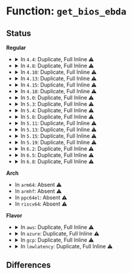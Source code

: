 # Function: <code>get_bios_ebda</code>

## Status
<b>Regular</b>
<ul>
<li>
<details>
<summary>In <code>4.4</code>: Duplicate, Full Inline ⚠️</summary>

**Collision:** Static Duplication

**Inline:** Full

**Transformation:** False

**Instances:**

```
In arch/x86/kernel/head.c (ffffffff81f59667)
Location: arch/x86/include/asm/bios_ebda.h:9
Inline: True
Inline callers:
  - arch/x86/kernel/head.c:reserve_ebda_region
```
```
In arch/x86/kernel/mpparse.c (ffffffff81f70f3a)
Location: arch/x86/include/asm/bios_ebda.h:9
Inline: True
Inline callers:
  - arch/x86/kernel/mpparse.c:default_find_smp_config
```
```
In arch/x86/kernel/pci-calgary_64.c (ffffffff81f76424)
Location: arch/x86/include/asm/bios_ebda.h:9
Inline: True
```
</details>
</li>
<li>
<details>
<summary>In <code>4.8</code>: Duplicate, Full Inline ⚠️</summary>

**Collision:** Static Duplication

**Inline:** Full

**Transformation:** False

**Instances:**

```
In arch/x86/kernel/ebda.c (ffffffff81f815f3)
Location: arch/x86/include/asm/bios_ebda.h:9
Inline: True
Inline callers:
  - arch/x86/kernel/ebda.c:reserve_bios_regions
```
```
In arch/x86/kernel/mpparse.c (ffffffff81f9966c)
Location: arch/x86/include/asm/bios_ebda.h:9
Inline: True
Inline callers:
  - arch/x86/kernel/mpparse.c:default_find_smp_config
```
```
In arch/x86/kernel/pci-calgary_64.c (ffffffff81f9eb7b)
Location: arch/x86/include/asm/bios_ebda.h:9
Inline: True
```
</details>
</li>
<li>
<details>
<summary>In <code>4.10</code>: Duplicate, Full Inline ⚠️</summary>

**Collision:** Static Duplication

**Inline:** Full

**Transformation:** False

**Instances:**

```
In arch/x86/kernel/ebda.c (ffffffff81fbd5f3)
Location: arch/x86/include/asm/bios_ebda.h:9
Inline: True
Inline callers:
  - arch/x86/kernel/ebda.c:reserve_bios_regions
```
```
In arch/x86/kernel/mpparse.c (ffffffff81fd4b42)
Location: arch/x86/include/asm/bios_ebda.h:9
Inline: True
Inline callers:
  - arch/x86/kernel/mpparse.c:default_find_smp_config
```
```
In arch/x86/kernel/pci-calgary_64.c (ffffffff81fda0fe)
Location: arch/x86/include/asm/bios_ebda.h:9
Inline: True
```
</details>
</li>
<li>
<details>
<summary>In <code>4.13</code>: Duplicate, Full Inline ⚠️</summary>

**Collision:** Static Duplication

**Inline:** Full

**Transformation:** False

**Instances:**

```
In arch/x86/kernel/ebda.c (ffffffff8209d5f1)
Location: arch/x86/include/asm/bios_ebda.h:9
Inline: True
Inline callers:
  - arch/x86/kernel/ebda.c:reserve_bios_regions
```
```
In arch/x86/kernel/mpparse.c (ffffffff820b5803)
Location: arch/x86/include/asm/bios_ebda.h:9
Inline: True
Inline callers:
  - arch/x86/kernel/mpparse.c:default_find_smp_config
```
```
In arch/x86/kernel/pci-calgary_64.c (ffffffff820bb07c)
Location: arch/x86/include/asm/bios_ebda.h:9
Inline: True
```
</details>
</li>
<li>
<details>
<summary>In <code>4.15</code>: Duplicate, Full Inline ⚠️</summary>

**Collision:** Static Duplication

**Inline:** Full

**Transformation:** False

**Instances:**

```
In arch/x86/kernel/ebda.c (ffffffff826a358e)
Location: arch/x86/include/asm/bios_ebda.h:10
Inline: True
Inline callers:
  - arch/x86/kernel/ebda.c:reserve_bios_regions
```
```
In arch/x86/kernel/mpparse.c (ffffffff826bbff5)
Location: arch/x86/include/asm/bios_ebda.h:10
Inline: True
Inline callers:
  - arch/x86/kernel/mpparse.c:default_find_smp_config
```
```
In arch/x86/kernel/pci-calgary_64.c (ffffffff826c1a5d)
Location: arch/x86/include/asm/bios_ebda.h:10
Inline: True
```
</details>
</li>
<li>
<details>
<summary>In <code>4.18</code>: Duplicate, Full Inline ⚠️</summary>

**Collision:** Static Duplication

**Inline:** Full

**Transformation:** False

**Instances:**

```
In arch/x86/kernel/ebda.c (ffffffff826cc58d)
Location: arch/x86/include/asm/bios_ebda.h:10
Inline: True
Inline callers:
  - arch/x86/kernel/ebda.c:reserve_bios_regions
```
```
In arch/x86/kernel/mpparse.c (ffffffff826e5da3)
Location: arch/x86/include/asm/bios_ebda.h:10
Inline: True
Inline callers:
  - arch/x86/kernel/mpparse.c:default_find_smp_config
```
```
In arch/x86/kernel/pci-calgary_64.c (ffffffff826eb93b)
Location: arch/x86/include/asm/bios_ebda.h:10
Inline: True
Inline callers:
  - arch/x86/kernel/pci-calgary_64.c:detect_calgary
```
</details>
</li>
<li>
<details>
<summary>In <code>5.0</code>: Duplicate, Full Inline ⚠️</summary>

**Collision:** Static Duplication

**Inline:** Full

**Transformation:** False

**Instances:**

```
In arch/x86/kernel/ebda.c (ffffffff82882598)
Location: arch/x86/include/asm/bios_ebda.h:10
Inline: True
Inline callers:
  - arch/x86/kernel/ebda.c:reserve_bios_regions
```
```
In arch/x86/kernel/mpparse.c (ffffffff8289c8e4)
Location: arch/x86/include/asm/bios_ebda.h:10
Inline: True
Inline callers:
  - arch/x86/kernel/mpparse.c:default_find_smp_config
```
```
In arch/x86/kernel/pci-calgary_64.c (ffffffff828a253d)
Location: arch/x86/include/asm/bios_ebda.h:10
Inline: True
Inline callers:
  - arch/x86/kernel/pci-calgary_64.c:detect_calgary
```
</details>
</li>
<li>
<details>
<summary>In <code>5.3</code>: Duplicate, Full Inline ⚠️</summary>

**Collision:** Static Duplication

**Inline:** Full

**Transformation:** False

**Instances:**

```
In arch/x86/kernel/ebda.c (ffffffff82899526)
Location: arch/x86/include/asm/bios_ebda.h:10
Inline: True
Inline callers:
  - arch/x86/kernel/ebda.c:reserve_bios_regions
```
```
In arch/x86/kernel/mpparse.c (ffffffff828b46ba)
Location: arch/x86/include/asm/bios_ebda.h:10
Inline: True
Inline callers:
  - arch/x86/kernel/mpparse.c:default_find_smp_config
```
```
In arch/x86/kernel/pci-calgary_64.c (ffffffff828bab49)
Location: arch/x86/include/asm/bios_ebda.h:10
Inline: True
Inline callers:
  - arch/x86/kernel/pci-calgary_64.c:detect_calgary
```
</details>
</li>
<li>
<details>
<summary>In <code>5.4</code>: Duplicate, Full Inline ⚠️</summary>

**Collision:** Static Duplication

**Inline:** Full

**Transformation:** False

**Instances:**

```
In arch/x86/kernel/ebda.c (ffffffff8289c526)
Location: arch/x86/include/asm/bios_ebda.h:10
Inline: True
Inline callers:
  - arch/x86/kernel/ebda.c:reserve_bios_regions
```
```
In arch/x86/kernel/mpparse.c (ffffffff828b7b13)
Location: arch/x86/include/asm/bios_ebda.h:10
Inline: True
Inline callers:
  - arch/x86/kernel/mpparse.c:default_find_smp_config
```
```
In arch/x86/kernel/pci-calgary_64.c (ffffffff828c100b)
Location: arch/x86/include/asm/bios_ebda.h:10
Inline: True
Inline callers:
  - arch/x86/kernel/pci-calgary_64.c:detect_calgary
```
</details>
</li>
<li>
<details>
<summary>In <code>5.8</code>: Duplicate, Full Inline ⚠️</summary>

**Collision:** Static Duplication

**Inline:** Full

**Transformation:** False

**Instances:**

```
In arch/x86/kernel/ebda.c (ffffffff82cc25fb)
Location: arch/x86/include/asm/bios_ebda.h:10
Inline: True
Inline callers:
  - arch/x86/kernel/ebda.c:reserve_bios_regions
```
```
In arch/x86/kernel/mpparse.c (ffffffff82cdcc4d)
Location: arch/x86/include/asm/bios_ebda.h:10
Inline: True
Inline callers:
  - arch/x86/kernel/mpparse.c:default_find_smp_config
```
</details>
</li>
<li>
<details>
<summary>In <code>5.11</code>: Duplicate, Full Inline ⚠️</summary>

**Collision:** Static Duplication

**Inline:** Full

**Transformation:** False

**Instances:**

```
In arch/x86/kernel/ebda.c (ffffffff82fae66e)
Location: arch/x86/include/asm/bios_ebda.h:10
Inline: True
Inline callers:
  - arch/x86/kernel/ebda.c:reserve_bios_regions
```
```
In arch/x86/kernel/mpparse.c (ffffffff82fc8fe1)
Location: arch/x86/include/asm/bios_ebda.h:10
Inline: True
Inline callers:
  - arch/x86/kernel/mpparse.c:default_find_smp_config
```
</details>
</li>
<li>
<details>
<summary>In <code>5.13</code>: Duplicate, Full Inline ⚠️</summary>

**Collision:** Static Duplication

**Inline:** Full

**Transformation:** False

**Instances:**

```
In arch/x86/kernel/ebda.c (ffffffff831b866e)
Location: arch/x86/include/asm/bios_ebda.h:10
Inline: True
Inline callers:
  - arch/x86/kernel/ebda.c:reserve_bios_regions
```
```
In arch/x86/kernel/mpparse.c (ffffffff831d3923)
Location: arch/x86/include/asm/bios_ebda.h:10
Inline: True
Inline callers:
  - arch/x86/kernel/mpparse.c:default_find_smp_config
```
</details>
</li>
<li>
<details>
<summary>In <code>5.15</code>: Duplicate, Full Inline ⚠️</summary>

**Collision:** Static Duplication

**Inline:** Full

**Transformation:** False

**Instances:**

```
In arch/x86/kernel/ebda.c (ffffffff83298744)
Location: arch/x86/include/asm/bios_ebda.h:10
Inline: True
Inline callers:
  - arch/x86/kernel/ebda.c:reserve_bios_regions
```
```
In arch/x86/kernel/mpparse.c (ffffffff832b6487)
Location: arch/x86/include/asm/bios_ebda.h:10
Inline: True
Inline callers:
  - arch/x86/kernel/mpparse.c:default_find_smp_config
```
</details>
</li>
<li>
<details>
<summary>In <code>5.19</code>: Duplicate, Full Inline ⚠️</summary>

**Collision:** Static Duplication

**Inline:** Full

**Transformation:** False

**Instances:**

```
In arch/x86/kernel/ebda.c (ffffffff834467e3)
Location: arch/x86/include/asm/bios_ebda.h:10
Inline: True
Inline callers:
  - arch/x86/kernel/ebda.c:reserve_bios_regions
```
```
In arch/x86/kernel/mpparse.c (ffffffff83467ed5)
Location: arch/x86/include/asm/bios_ebda.h:10
Inline: True
Inline callers:
  - arch/x86/kernel/mpparse.c:default_find_smp_config
```
</details>
</li>
<li>
<details>
<summary>In <code>6.2</code>: Duplicate, Full Inline ⚠️</summary>

**Collision:** Static Duplication

**Inline:** Full

**Transformation:** False

**Instances:**

```
In arch/x86/kernel/ebda.c (ffffffff83e5fa1f)
Location: arch/x86/include/asm/bios_ebda.h:10
Inline: True
Inline callers:
  - arch/x86/kernel/ebda.c:reserve_bios_regions
```
```
In arch/x86/kernel/mpparse.c (ffffffff83e8c1ab)
Location: arch/x86/include/asm/bios_ebda.h:10
Inline: True
Inline callers:
  - arch/x86/kernel/mpparse.c:default_find_smp_config
```
</details>
</li>
<li>
<details>
<summary>In <code>6.5</code>: Duplicate, Full Inline ⚠️</summary>

**Collision:** Static Duplication

**Inline:** Full

**Transformation:** False

**Instances:**

```
In arch/x86/kernel/ebda.c (ffffffff83694bef)
Location: arch/x86/include/asm/bios_ebda.h:10
Inline: True
Inline callers:
  - arch/x86/kernel/ebda.c:reserve_bios_regions
```
```
In arch/x86/kernel/mpparse.c (ffffffff836af9bb)
Location: arch/x86/include/asm/bios_ebda.h:10
Inline: True
Inline callers:
  - arch/x86/kernel/mpparse.c:default_find_smp_config
```
</details>
</li>
<li>
<details>
<summary>In <code>6.8</code>: Duplicate, Full Inline ⚠️</summary>

**Collision:** Static Duplication

**Inline:** Full

**Transformation:** False

**Instances:**

```
In arch/x86/kernel/ebda.c (ffffffff838c4adf)
Location: arch/x86/include/asm/bios_ebda.h:10
Inline: True
Inline callers:
  - arch/x86/kernel/ebda.c:reserve_bios_regions
```
```
In arch/x86/kernel/mpparse.c (ffffffff838dff2b)
Location: arch/x86/include/asm/bios_ebda.h:10
Inline: True
Inline callers:
  - arch/x86/kernel/mpparse.c:default_find_smp_config
```
</details>
</li>
</ul>
<b>Arch</b>
<ul>
<li>
In <code>arm64</code>: Absent ⚠️
</li>
<li>
In <code>armhf</code>: Absent ⚠️
</li>
<li>
In <code>ppc64el</code>: Absent ⚠️
</li>
<li>
In <code>riscv64</code>: Absent ⚠️
</li>
</ul>
<b>Flavor</b>
<ul>
<li>
<details>
<summary>In <code>aws</code>: Duplicate, Full Inline ⚠️</summary>

**Collision:** Static Duplication

**Inline:** Full

**Transformation:** False

**Instances:**

```
In arch/x86/kernel/ebda.c (ffffffff8288a526)
Location: arch/x86/include/asm/bios_ebda.h:10
Inline: True
Inline callers:
  - arch/x86/kernel/ebda.c:reserve_bios_regions
```
```
In arch/x86/kernel/mpparse.c (ffffffff828a5b1a)
Location: arch/x86/include/asm/bios_ebda.h:10
Inline: True
Inline callers:
  - arch/x86/kernel/mpparse.c:default_find_smp_config
```
```
In arch/x86/kernel/pci-calgary_64.c (ffffffff828abfe1)
Location: arch/x86/include/asm/bios_ebda.h:10
Inline: True
Inline callers:
  - arch/x86/kernel/pci-calgary_64.c:detect_calgary
```
</details>
</li>
<li>
<details>
<summary>In <code>azure</code>: Duplicate, Full Inline ⚠️</summary>

**Collision:** Static Duplication

**Inline:** Full

**Transformation:** False

**Instances:**

```
In arch/x86/kernel/ebda.c (ffffffff828884ca)
Location: arch/x86/include/asm/bios_ebda.h:10
Inline: True
Inline callers:
  - arch/x86/kernel/ebda.c:reserve_bios_regions
```
```
In arch/x86/kernel/mpparse.c (ffffffff8289dc5c)
Location: arch/x86/include/asm/bios_ebda.h:10
Inline: True
Inline callers:
  - arch/x86/kernel/mpparse.c:default_find_smp_config
```
```
In arch/x86/kernel/pci-calgary_64.c (ffffffff828a42a8)
Location: arch/x86/include/asm/bios_ebda.h:10
Inline: True
Inline callers:
  - arch/x86/kernel/pci-calgary_64.c:detect_calgary
```
</details>
</li>
<li>
<details>
<summary>In <code>gcp</code>: Duplicate, Full Inline ⚠️</summary>

**Collision:** Static Duplication

**Inline:** Full

**Transformation:** False

**Instances:**

```
In arch/x86/kernel/ebda.c (ffffffff8289d526)
Location: arch/x86/include/asm/bios_ebda.h:10
Inline: True
Inline callers:
  - arch/x86/kernel/ebda.c:reserve_bios_regions
```
```
In arch/x86/kernel/mpparse.c (ffffffff828b8a2a)
Location: arch/x86/include/asm/bios_ebda.h:10
Inline: True
Inline callers:
  - arch/x86/kernel/mpparse.c:default_find_smp_config
```
```
In arch/x86/kernel/pci-calgary_64.c (ffffffff828beee0)
Location: arch/x86/include/asm/bios_ebda.h:10
Inline: True
Inline callers:
  - arch/x86/kernel/pci-calgary_64.c:detect_calgary
```
</details>
</li>
<li>
<details>
<summary>In <code>lowlatency</code>: Duplicate, Full Inline ⚠️</summary>

**Collision:** Static Duplication

**Inline:** Full

**Transformation:** False

**Instances:**

```
In arch/x86/kernel/ebda.c (ffffffff8289d526)
Location: arch/x86/include/asm/bios_ebda.h:10
Inline: True
Inline callers:
  - arch/x86/kernel/ebda.c:reserve_bios_regions
```
```
In arch/x86/kernel/mpparse.c (ffffffff828b8b2b)
Location: arch/x86/include/asm/bios_ebda.h:10
Inline: True
Inline callers:
  - arch/x86/kernel/mpparse.c:default_find_smp_config
```
```
In arch/x86/kernel/pci-calgary_64.c (ffffffff828c202d)
Location: arch/x86/include/asm/bios_ebda.h:10
Inline: True
Inline callers:
  - arch/x86/kernel/pci-calgary_64.c:detect_calgary
```
</details>
</li>
</ul>

## Differences
